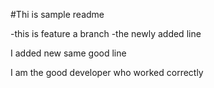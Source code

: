 #Thi is sample readme

-this is feature a branch
-the newly added line

I added new same good
line 

I am the good developer who worked correctly
